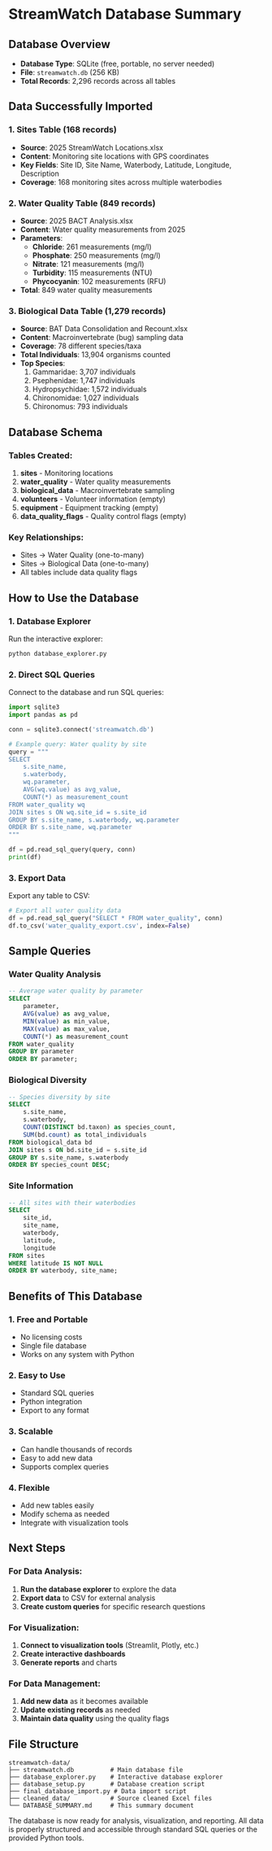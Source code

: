 # StreamWatch Database Summary

## Database Overview
- **Database Type**: SQLite (free, portable, no server needed)
- **File**: `streamwatch.db` (256 KB)
- **Total Records**: 2,296 records across all tables

## Data Successfully Imported

### 1. Sites Table (168 records)
- **Source**: 2025 StreamWatch Locations.xlsx
- **Content**: Monitoring site locations with GPS coordinates
- **Key Fields**: Site ID, Site Name, Waterbody, Latitude, Longitude, Description
- **Coverage**: 168 monitoring sites across multiple waterbodies

### 2. Water Quality Table (849 records)
- **Source**: 2025 BACT Analysis.xlsx
- **Content**: Water quality measurements from 2025
- **Parameters**:
  - **Chloride**: 261 measurements (mg/l)
  - **Phosphate**: 250 measurements (mg/l)
  - **Nitrate**: 121 measurements (mg/l)
  - **Turbidity**: 115 measurements (NTU)
  - **Phycocyanin**: 102 measurements (RFU)
- **Total**: 849 water quality measurements

### 3. Biological Data Table (1,279 records)
- **Source**: BAT Data Consolidation and Recount.xlsx
- **Content**: Macroinvertebrate (bug) sampling data
- **Coverage**: 78 different species/taxa
- **Total Individuals**: 13,904 organisms counted
- **Top Species**:
  1. Gammaridae: 3,707 individuals
  2. Psephenidae: 1,747 individuals
  3. Hydropsychidae: 1,572 individuals
  4. Chironomidae: 1,027 individuals
  5. Chironomus: 793 individuals

## Database Schema

### Tables Created:
1. **sites** - Monitoring locations
2. **water_quality** - Water quality measurements
3. **biological_data** - Macroinvertebrate sampling
4. **volunteers** - Volunteer information (empty)
5. **equipment** - Equipment tracking (empty)
6. **data_quality_flags** - Quality control flags (empty)

### Key Relationships:
- Sites → Water Quality (one-to-many)
- Sites → Biological Data (one-to-many)
- All tables include data quality flags

## How to Use the Database

### 1. Database Explorer
Run the interactive explorer:
```bash
python database_explorer.py
```

### 2. Direct SQL Queries
Connect to the database and run SQL queries:
```python
import sqlite3
import pandas as pd

conn = sqlite3.connect('streamwatch.db')

# Example query: Water quality by site
query = """
SELECT 
    s.site_name,
    s.waterbody,
    wq.parameter,
    AVG(wq.value) as avg_value,
    COUNT(*) as measurement_count
FROM water_quality wq
JOIN sites s ON wq.site_id = s.site_id
GROUP BY s.site_name, s.waterbody, wq.parameter
ORDER BY s.site_name, wq.parameter
"""

df = pd.read_sql_query(query, conn)
print(df)
```

### 3. Export Data
Export any table to CSV:
```python
# Export all water quality data
df = pd.read_sql_query("SELECT * FROM water_quality", conn)
df.to_csv('water_quality_export.csv', index=False)
```

## Sample Queries

### Water Quality Analysis
```sql
-- Average water quality by parameter
SELECT 
    parameter,
    AVG(value) as avg_value,
    MIN(value) as min_value,
    MAX(value) as max_value,
    COUNT(*) as measurement_count
FROM water_quality
GROUP BY parameter
ORDER BY parameter;
```

### Biological Diversity
```sql
-- Species diversity by site
SELECT 
    s.site_name,
    s.waterbody,
    COUNT(DISTINCT bd.taxon) as species_count,
    SUM(bd.count) as total_individuals
FROM biological_data bd
JOIN sites s ON bd.site_id = s.site_id
GROUP BY s.site_name, s.waterbody
ORDER BY species_count DESC;
```

### Site Information
```sql
-- All sites with their waterbodies
SELECT 
    site_id,
    site_name,
    waterbody,
    latitude,
    longitude
FROM sites
WHERE latitude IS NOT NULL
ORDER BY waterbody, site_name;
```

## Benefits of This Database

### 1. **Free and Portable**
- No licensing costs
- Single file database
- Works on any system with Python

### 2. **Easy to Use**
- Standard SQL queries
- Python integration
- Export to any format

### 3. **Scalable**
- Can handle thousands of records
- Easy to add new data
- Supports complex queries

### 4. **Flexible**
- Add new tables easily
- Modify schema as needed
- Integrate with visualization tools

## Next Steps

### For Data Analysis:
1. **Run the database explorer** to explore the data
2. **Export data** to CSV for external analysis
3. **Create custom queries** for specific research questions

### For Visualization:
1. **Connect to visualization tools** (Streamlit, Plotly, etc.)
2. **Create interactive dashboards**
3. **Generate reports** and charts

### For Data Management:
1. **Add new data** as it becomes available
2. **Update existing records** as needed
3. **Maintain data quality** using the quality flags

## File Structure
```
streamwatch-data/
├── streamwatch.db          # Main database file
├── database_explorer.py    # Interactive database explorer
├── database_setup.py       # Database creation script
├── final_database_import.py # Data import script
├── cleaned_data/           # Source cleaned Excel files
└── DATABASE_SUMMARY.md     # This summary document
```

The database is now ready for analysis, visualization, and reporting. All data is properly structured and accessible through standard SQL queries or the provided Python tools.
